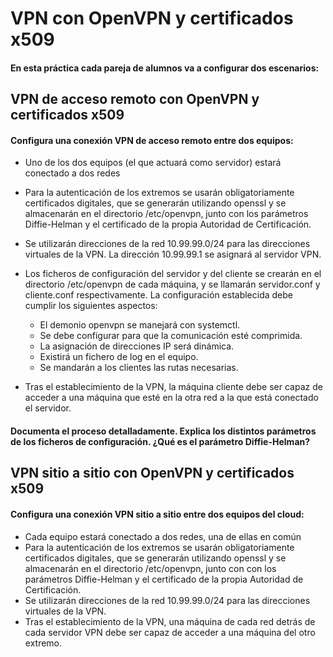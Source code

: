 # VPN con OpenVPN y certificados x509

#### En esta práctica cada pareja de alumnos va a configurar dos escenarios:

## VPN de acceso remoto con OpenVPN y certificados x509

#### Configura una conexión VPN de acceso remoto entre dos equipos:

* Uno de los dos equipos (el que actuará como servidor) estará conectado a dos redes
* Para la autenticación de los extremos se usarán obligatoriamente certificados digitales, que se generarán utilizando openssl y se almacenarán en el directorio /etc/openvpn, junto con los parámetros Diffie-Helman y el certificado de la propia Autoridad de Certificación.
* Se utilizarán direcciones de la red 10.99.99.0/24 para las direcciones virtuales de la VPN. La dirección 10.99.99.1 se asignará al servidor VPN.
* Los ficheros de configuración del servidor y del cliente se crearán en el directorio /etc/openvpn de cada máquina, y se llamarán servidor.conf y cliente.conf respectivamente. La configuración establecida debe cumplir los siguientes aspectos:
    * El demonio openvpn se manejará con systemctl.
    * Se debe configurar para que la comunicación esté comprimida.
    * La asignación de direcciones IP será dinámica.
    * Existirá un fichero de log en el equipo.
    * Se mandarán a los clientes las rutas necesarias.

* Tras el establecimiento de la VPN, la máquina cliente debe ser capaz de acceder a una máquina que esté en la otra red a la que está conectado el servidor.

#### Documenta el proceso detalladamente. Explica los distintos parámetros de los ficheros de configuración. ¿Qué es el parámetro Diffie-Helman?

## VPN sitio a sitio con OpenVPN y certificados x509

#### Configura una conexión VPN sitio a sitio entre dos equipos del cloud:

* Cada equipo estará conectado a dos redes, una de ellas en común
* Para la autenticación de los extremos se usarán obligatoriamente certificados digitales, que se generarán utilizando openssl y se almacenarán en el directorio /etc/openvpn, junto con con los parámetros Diffie-Helman y el certificado de la propia Autoridad de Certificación.
* Se utilizarán direcciones de la red 10.99.99.0/24 para las direcciones virtuales de la VPN.
* Tras el establecimiento de la VPN, una máquina de cada red detrás de cada servidor VPN debe ser capaz de acceder a una máquina del otro extremo.